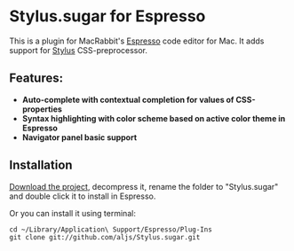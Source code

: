 # Stylus.sugar for Espresso

This is a plugin for MacRabbit's [Espresso](http://macrabbit.com/espresso/) code editor for Mac. It adds support for [Stylus](https://learnboost.github.io/stylus/) CSS-preprocessor. 

## Features:

* **Auto-complete with contextual completion for values of CSS-properties**
* **Syntax highlighting with color scheme based on active color theme in Espresso**
* **Navigator panel basic support**

## Installation

[Download the project](https://github.com/aljs/Stylus.sugar/zipball/master), decompress it, rename the folder to "Stylus.sugar" and double click it to install in Espresso.

Or you can install it using terminal:

    cd ~/Library/Application\ Support/Espresso/Plug-Ins
    git clone git://github.com/aljs/Stylus.sugar.git